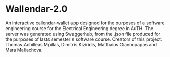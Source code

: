 # Wallendar-2.0
An interactive callendar-wallet app designed for the purposes of a software engineering course for the Electrical Engineering degree in AuTH.
The server was generated using Swaggerhub, from the .json file produced for the purposes of lasts semester's software course.
Creators of this project: Thomas Achilleas Mpillas, Dimitris Kiziridis, Matthaios Giannopapas and Mara Maliachova.
